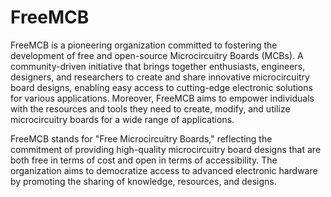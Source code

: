 # FreeMCB

FreeMCB is a pioneering organization committed to fostering the development of free and open-source Microcircuitry Boards (MCBs). A community-driven initiative that brings together enthusiasts, engineers, designers, and researchers to create and share innovative microcircuitry board designs, enabling easy access to cutting-edge electronic solutions for various applications. Moreover, FreeMCB aims to empower individuals with the resources and tools they need to create, modify, and utilize microcircuitry boards for a wide range of applications.

FreeMCB stands for "Free Microcircuitry Boards," reflecting the commitment of providing high-quality microcircuitry board designs that are both free in terms of cost and open in terms of accessibility. The organization aims to democratize access to advanced electronic hardware by promoting the sharing of knowledge, resources, and designs.